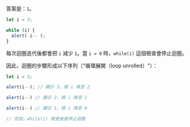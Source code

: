 答案是：`1`。

```js run
let i = 3;

while (i) {
  alert( i-- );
}
```

每次迴圈迭代後都會把 `i` 減少 `1`。當 `i = 0` 時，`while(i)` 這個檢查會停止迴圈。

因此，迴圈的步驟形成以下序列（"循環展開（loop unrolled）"）：

```js
let i = 3;

alert(i--); // 顯示 3，將 i 降至 2

alert(i--) // 顯示 2，將 i 降至 1

alert(i--) // 顯示 1，將 i 降至 0

// 完成，while(i) 檢查後會停止迴圈
```

